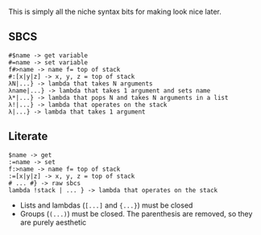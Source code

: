 This is simply all the niche syntax bits for making look nice later.

## SBCS
```
#$name -> get variable
#=name -> set variable
f#>name -> name f= top of stack
#:[x|y|z] -> x, y, z = top of stack
λN|...} -> lambda that takes N arguments
λname|...} -> lambda that takes 1 argument and sets name
λ*|...} -> lambda that pops N and takes N arguments in a list
λ!|...} -> lambda that operates on the stack
λ|...} -> lambda that takes 1 argument
```

## Literate

```
$name -> get
:=name -> set
f:>name -> name f= top of stack
:=[x|y|z] -> x, y, z = top of stack
# ... #} -> raw sbcs
lambda !stack | ... } -> lambda that operates on the stack
```

- Lists and lambdas (`[...]` and `{...}`) must be closed
- Groups (`(...)`) must be closed. The parenthesis are removed, so they are purely aesthetic
